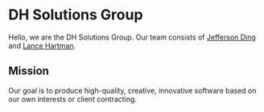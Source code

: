 # DH Solutions Group

Hello, we are the DH Solutions Group. Our team consists of [Jefferson Ding](mailto:tyding@seas.upenn.edu?subject=Contact) and [Lance Hartman](mailto:lancehar@seas.upenn.edu?subject=Contact).

## Mission

Our goal is to produce high-quality, creative, innovative software based on our own interests or client contracting.
